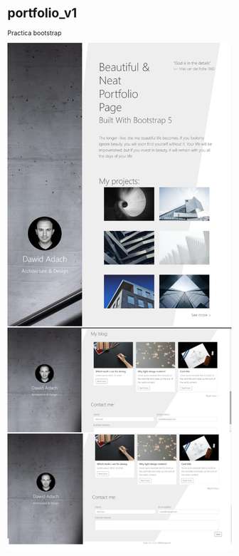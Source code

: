 # portfolio_v1
Practica bootstrap

![alt text](https://github.com/Ridley7/portfolio_v1/blob/main/demo_1.png?raw=true)
![alt text](https://github.com/Ridley7/portfolio_v1/blob/main/demo_2.png?raw=true)
![alt text](https://github.com/Ridley7/portfolio_v1/blob/main/demo_3.png?raw=true)

